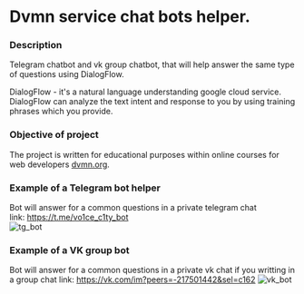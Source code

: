 # Dvmn service chat bots helper.

### Description 

Telegram chatbot and vk group chatbot, that will help answer the same type of questions using DialogFlow.  

DialogFlow -  it's a natural language understanding google cloud service. DialogFlow can analyze the text intent and response to you
by using training phrases which you provide.  

### Objective of project

The project is written for educational purposes within online courses for web developers [dvmn.org](https://dvmn.org/).

### Example of a Telegram bot helper

Bot will answer for a common questions in a private telegram chat  
link: https://t.me/vo1ce_c1ty_bot  
![tg_bot](https://user-images.githubusercontent.com/79669407/231001881-74f8416f-0603-46d8-b16c-3ee34cf79be0.gif)  

### Example of a VK group bot

Bot will answer for a common questions in a private vk chat if you writting in a group chat 
link: https://vk.com/im?peers=-217501442&sel=c162
![vk_bot](https://user-images.githubusercontent.com/79669407/231004992-ec2d9add-2bad-4f8f-bd76-7281fe9387d9.gif)
